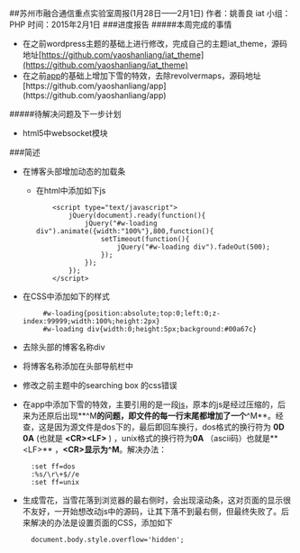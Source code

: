 ##苏州市融合通信重点实验室周报(1月28日——2月1日)
	作者：姚善良 iat                   小组：PHP                        时间：2015年2月1日
###进度报告
#####本周完成的事情
* 在之前wordpress主题的基础上进行修改，完成自己的主题iat_theme，源码地址[https://github.com/yaoshanliang/iat_theme](https://github.com/yaoshanliang/iat_theme)
* 在之前[app]("http://iat.net.cn/app")的基础上增加下雪的特效，去除revolvermaps，源码地址[https://github.com/yaoshanliang/app](https://github.com/yaoshanliang/app)

#####待解决问题及下一步计划
* html5中websocket模块

###简述
* 在博客头部增加动态的加载条
  * 在html中添加如下js

	 		<script type="text/javascript">
				jQuery(document).ready(function(){
					jQuery("#w-loading div").animate({width:"100%"},800,function(){
						setTimeout(function(){
							jQuery("#w-loading div").fadeOut(500);
						});
					});
				});
			</script>
 * 在CSS中添加如下的样式
 
			#w-loading{position:absolute;top:0;left:0;z-index:99999;width:100%;height:2px}
			#w-loading div{width:0;height:5px;background:#00a67c}

* 去除头部的博客名称div
* 将博客名称添加在头部导航栏中
* 修改之前主题中的searching box 的css错误
* 在app中添加下雪的特效，主要引用的是一段[js](https://github.com/yaoshanliang/app/blob/master/js/snow.js)，原本的js是经过压缩的，后来为还原后出现**^M**的问题，即文件的每一行末尾都增加了一个**^M**。经查，这是因为源文件是dos下的，最后即回车换行，dos格式的换行符为 **0D 0A** (也就是 **&lt;CR&gt;&lt;LF&gt;** )  ，unix格式的换行符为**0A** （ascii码）也就是**&lt;LF&gt;** ，**&lt;CR&gt;**显示为**^M**。解决办法：
	
		:set ff=dos
		:%s/\r\+$//e
		:set ff=unix
* 生成雪花，当雪花落到浏览器的最右侧时，会出现滚动条，这对页面的显示很不友好，一开始想改动js中的源码，让其下落不到最右侧，但最终失败了。后来解决的办法是设置页面的CSS，添加如下
	
		document.body.style.overflow='hidden';